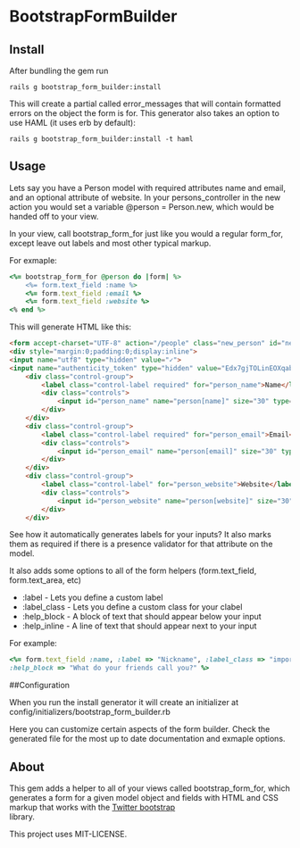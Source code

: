 # BootstrapFormBuilder

## Install

After bundling the gem run 

```console
rails g bootstrap_form_builder:install
```

This will create a partial called error_messages that will contain formatted errors on the object the form is for. This
generator also takes an option to use HAML (it uses erb by default):

```console
rails g bootstrap_form_builder:install -t haml
```

## Usage

Lets say you have a Person model with required attributes name and email, and an optional attribute of website.
In your persons_controller in the new action you would set a variable @person = Person.new, which would be handed off
to your view.

In your view, call bootstrap_form_for just like you would a regular form_for, except leave out labels and most other
typical markup.

For exmaple:

```ruby
<%= bootstrap_form_for @person do |form| %>
	<%= form.text_field :name %>
	<%= form.text_field :email %>
	<%= form.text_field :website %>
<% end %>
```

This will generate HTML like this:

```html
<form accept-charset="UTF-8" action="/people" class="new_person" id="new_person" method="post">
<div style="margin:0;padding:0;display:inline">
<input name="utf8" type="hidden" value="✓">
<input name="authenticity_token" type="hidden" value="Edx7gjTOLinEOXqab7LweFhWlJh5uO6Js2l6exeCrwA="></div>
	<div class="control-group">
	    <label class="control-label required" for="person_name">Name</label>
	    <div class="controls">
	        <input id="person_name" name="person[name]" size="30" type="text">
        </div>
    </div>
	<div class="control-group">
	    <label class="control-label required" for="person_email">Email</label>
	    <div class="controls">
	        <input id="person_email" name="person[email]" size="30" type="text">
        </div>
    </div>
	<div class="control-group">
	    <label class="control-label" for="person_website">Website</label>
	    <div class="controls">
	        <input id="person_website" name="person[website]" size="30" type="text">
        </div>
    </div>
```

See how it automatically generates labels for your inputs? It also marks them as required if there is a
presence validator for that attribute on the model.

It also adds some options to all of the form helpers (form.text_field, form.text_area, etc)

* :label - Lets you define a custom label
* :label_class - Lets you define a custom class for your clabel
* :help_block - A block of text that should appear below your input
* :help_inline - A line of text that should appear next to your input

For example:

```ruby
<%= form.text_field :name, :label => "Nickname", :label_class => "important", 
:help_block => "What do your friends call you?" %>
```

##Configuration

When you run the install generator it will create an initializer at config/initializers/bootstrap_form_builder.rb

Here you can customize certain aspects of the form builder. Check the generated file for the most up to date documentation
and exmaple options.

## About

This gem adds a helper to all of your views called bootstrap_form_for, which generates a form for a given model object
and fields with HTML and CSS markup that works with the [Twitter bootstrap](http://twitter.github.com/bootstrap/)  
library.

This project uses MIT-LICENSE.